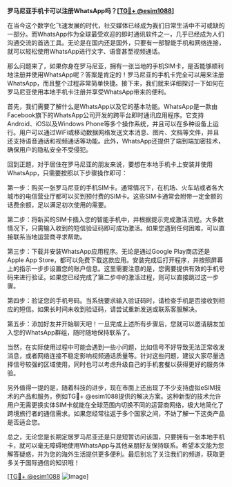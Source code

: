 **罗马尼亚手机卡可以注册WhatsApp吗？[[TG💪+ @esim1088](https://t.me/s/esim1088)]**

在当今这个数字化飞速发展的时代，社交媒体已经成为我们日常生活中不可或缺的一部分。而WhatsApp作为全球最受欢迎的即时通讯软件之一，几乎已经成为人们沟通交流的首选工具。无论是在国内还是国外，只要有一部智能手机和网络连接，就可以轻松使用WhatsApp进行文字、语音甚至视频通话。

那么问题来了，如果你身在罗马尼亚，拥有一张当地的手机SIM卡，是否能够顺利地注册并使用WhatsApp呢？答案是肯定的！罗马尼亚的手机卡完全可以用来注册WhatsApp，而且整个过程非常简单快捷。接下来，我们就来详细探讨一下如何在罗马尼亚使用本地手机卡注册并享受WhatsApp带来的便利。

首先，我们需要了解什么是WhatsApp以及它的基本功能。WhatsApp是一款由Facebook旗下的WhatsApp公司开发的跨平台即时通讯应用程序。它支持Android、iOS以及Windows Phone等多个操作系统，并且可以在多种设备上运行。用户可以通过WiFi或移动数据网络发送文本消息、图片、文档等文件，并且还支持语音通话和视频通话等功能。此外，WhatsApp还提供了端到端加密技术，确保用户的隐私安全不受侵犯。

回到正题，对于居住在罗马尼亚的朋友来说，要想在本地手机卡上安装并使用WhatsApp，只需要按照以下步骤操作即可：

第一步：购买一张罗马尼亚的手机SIM卡。通常情况下，在机场、火车站或者各大城市的电信营业厅都可以买到预付费的SIM卡。这些SIM卡通常会附带一定金额的话费余额，足以满足初次使用的需要。

第二步：将新买的SIM卡插入您的智能手机中，并根据提示完成激活流程。大多数情况下，只需输入收到的短信验证码即可成功激活。如果您遇到任何困难，可以直接联系当地运营商寻求帮助。

第三步：下载并安装WhatsApp应用程序。无论是通过Google Play商店还是Apple App Store，都可以免费下载这款应用。安装完成后打开程序，并按照屏幕上的指示一步步设置您的账户信息。这里需要注意的是，您需要提供有效的手机号码来进行验证。如果您已经完成了第二步中的激活过程，则可以直接跳过这一步骤。

第四步：验证您的手机号码。当系统要求输入验证码时，请检查手机是否接收到相应的短信。如果长时间未收到验证码，请尝试重新发送或联系客服解决。

第五步：添加好友并开始聊天吧！一旦完成上述所有步骤后，您就可以邀请朋友加入您的WhatsApp群组，随时随地保持联系了。

当然，在实际使用过程中可能会遇到一些小问题，比如信号不好导致无法正常收发消息，或者网络连接不稳定影响视频通话质量等。针对这些问题，建议大家尽量选择信号较强的区域使用，同时也可以考虑升级自己的手机套餐以获得更好的服务体验。

另外值得一提的是，随着科技的进步，现在市面上还出现了不少支持虚拟eSIM技术的产品和服务，例如TG💪+ @esim1088提供的解决方案。这种新型的技术允许用户无需更换实体SIM卡就能在全球范围内切换不同的运营商网络，极大地简化了跨境旅行者的通信需求。如果您经常往返于多个国家之间，不妨了解一下这类产品是否适合您。

总之，无论您是长期定居罗马尼亚还是只是短暂访问该国，只要拥有一张本地手机卡，就可以毫无障碍地使用WhatsApp与其他亲朋好友保持联系。希望本文能为您解答疑惑，并为您的海外生活提供更多便利。最后别忘了关注我们的频道，获取更多关于国际通信的知识哦！

[[TG💪+ @esim1088](https://t.me/s/esim1088) ![Image](https://i.postimg.cc/4NQfJmqS/Snipaste-2025-05-13-00-14-12.png)]